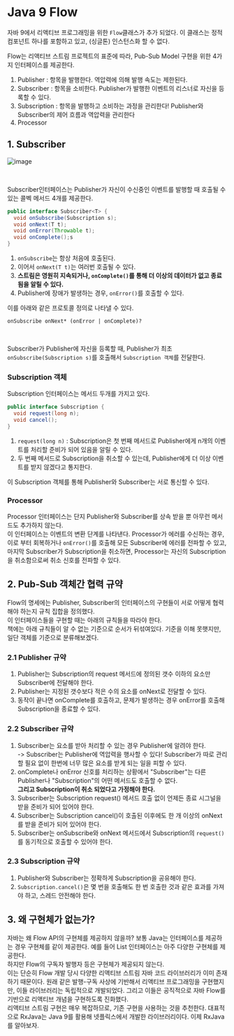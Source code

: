 # Java 9 Flow

자바 9에서 리액티브 프로그래밍을 위한 `Flow`클래스가 추가 되었다. 이 클래스는 정적 컴포넌트 하나를 포함하고 있고, (싱글톤) 인스턴스화 할 수 없다. <br>

Flow는 리액티브 스트림 프로젝트의 표준에 따라, Pub-Sub Model 구현을 위한 4가지 인터페이스를 제공한다.
1. Publisher : 항목을 발행한다. 역압력에 의해 발행 속도는 제한된다.
2. Subscriber : 항목을 소비한다. Publisher가 발행한 이벤트의 리스너로 자신을 등록할 수 있다.
3. Subscription : 항목을 발행하고 소비하는 과정을 관리한다! Publisher와 Subscriber의 제어 흐름과 역압력을 관리한다
4. Processor


## 1. Subscriber


![image](https://github.com/depromeet/amazing3-be/assets/71186266/17dc8e7c-17aa-4d37-b0f5-8ea046c87ac7)

<br>

Subscriber인터페이스는 Publisher가 자신이 수신중인 이벤트를 발행할 때 호출될 수 있는 콜벡 메서드 4개를 제공한다.
```java
public interface Subscriber<T> {
  void onSubscribe(Subscription s);
  void onNext(T t);
  void onError(Throwable t);
  void onComplete();s
}
```

1. `onSubscribe`는 항상 처음에 호출된다.
2. 이어서 `onNext(T t)`는 여러번 호출될 수 있다.
3. **스트림은 영원히 지속되거나, `onComplete()`를 통해 더 이상의 데이터가 없고 종료됨을 알릴 수 있다.**
4. Publisher에 장애가 발생하는 경우, `onError()`를 호출할 수 있다. 

이를 아래와 같은 프로토콜 정의로 나타낼 수 있다.
```
onSubscribe onNext* (onError | onComplete)?
```


<br>

Subscriber가 Publisher에 자신을 등록할 때, Publisher가 최초 `onSubscribe(Subscription s)`를 호출해서 `Subscription 객체`를 전달한다. <br>

### Subscription 객체

Subscription 인터페이스는 메서드 두개를 가지고 있다.
```java
public interface Subscription {
  void request(long n);
  void cancel();
}
```

1. `request(long n)` : Subscription은 첫 번째 메서드로 Publisher에게 n개의 이벤트를 처리할 준비가 되어 있음을 알릴 수 있다.
2. 두 번째 메서드로 Subscription을 취소할 수 있는데, Publisher에게 더 이상 이벤트를 받지 않겠다고 통지한다.


이 Subscription 객체를 통해 Publisher와 Subscriber는 서로 통신할 수 있다.



### Processor
Processor 인터페이스는 단지 Publisher와 Subscriber를 상속 받을 뿐 아무런 메서드도 추가하지 않는다. <br>
이 인터페이스는 이벤트의 변환 단계를 나타낸다. Processor가 에러를 수신하는 경우, 이로 부터 회복하거나 `onError()`를 호출해 모든 Subscriber에 에러를 전파할 수 있고, 마지막 Subscriber가 Subscription을 취소하면, Processor는 자신의 Subscription을 취소함으로써 취소 신호를 전파할 수 있다.

## 2. Pub-Sub 객체간 협력 규약
Flow의 명세에는 Publisher, Subscriber의 인터페이스의 구현들이 서로 어떻게 협력해야 하는지 규칙 집합을 정의했다. <br>
이 인터페이스들을 구현할 때는 아래의 규칙들을 따라야 한다. <br>
책에는 아래 규칙들이 알 수 없는 기준으로 순서가 뒤섞여있다. 기준을 이해 못햇지만, 일단 객체를 기준으로 분류해보겠다.

### 2.1 Publisher 규약
1. Publisher는 Subscription의 request 메서드에 정의된 갯수 이하의 요소만 Subscriber에 전달해야 한다.
2. Publisher는 지정된 갯수보다 적은 수의 요소를 onNext로 전달할 수 있다.
3. 동작이 끝나면 onComplete를 호출하고, 문제가 발생하는 경우 onError를 호출해 Subscription을 종료할 수 있다.


### 2.2 Subscriber 규약 
1. Subscriber는 요소를 받아 처리할 수 있는 경우 Publisher에 알려야 한다. <br> -> Subscriber는 Publisher에 역압력을 행사할 수 있다! Subscriber가 따로 관리할 필요 없이 한번에 너무 많은 요소를 받게 되는 일을 피할 수 있다.
2. onComplete나 onError 신호를 처리하는 상황에서 "Subscriber"는 다른 Publisher나 "Subscription"의 어떤 메서드도 호출할 수 없다. <br> **그리고 Subscription이 취소 되었다고 가정해야 한다.**
3. Subscriber는 Subscription request() 메서드 호출 없이 언제든 종료 시그널을 받을 준비가 되어 있어야 한다.
4. Subscriber는 Subscription cancel()이 호출된 이후에도 한 개 이상의 onNext를 받을 준비가 되어 있어야 한다.
2. Subscriber는 onSubscribe와 onNext 메서드에서 Subscription의 `request()`를 동기적으로 호출할 수 있어야 한다.

### 2.3 Subscription 규약
1. Publisher와 Subscriber는 정확하게 Subscription을 공유해야 한다.
3. `Subscription.cancel()`은 몇 번을 호출해도 한 번 호출한 것과 같은 효과를 가져야 하고, 스레드 안전해야 한다.

## 3. 왜 구현체가 없는가?
자바는 왜 Flow API의 구현체를 제공하지 않을까? 보통 Java는 인터페이스를 제공하는 경우 구현체를 같이 제공한다. 예를 들어 List<T> 인터페이스는 아주 다양한 구현체를 제공한다. <br>
하지만 Flow의 구독자 발행자 등은 구현체가 제공되지 않는다. <br>
이는 단순히 Flow 개발 당시 다양한 리액티브 스트림 자바 코드 라이브러리가 이미 존재하기 때문이다. 원래 같은 발행-구독 사상에 기반해서 리액티브 프로그래밍을 구현했지만, 이들 라이브러리는 독립적으로 개발되었다. 그리고 이들은 공직적으로 자바 Flow를 기반으로 리액티브 개념을 구현하도록 진화했다. <br>
리액티브 스트림 구현은 매우 복잡하므로, 기존 구현을 사용하는 것을 추천한다. 대표적으로 RxJava는  Java 9를 활용해 넷플릭스에서 개발한 라이브러리이다. 이제 RxJava를 알아보자.

